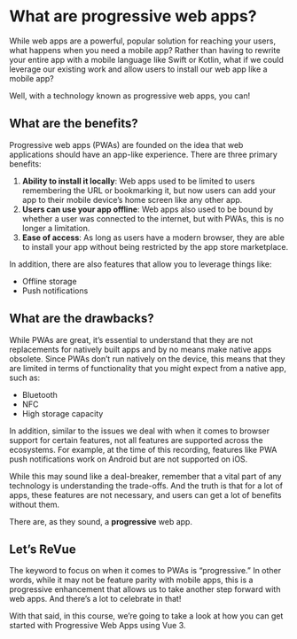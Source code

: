 # What are progressive web apps?

While web apps are a powerful, popular solution for reaching your users, what happens when you need a mobile app? Rather than having to rewrite your entire app with a mobile language like Swift or Kotlin, what if we could leverage our existing work and allow users to install our web app like a mobile app?

Well, with a technology known as progressive web apps, you can!

## What are the benefits?

Progressive web apps (PWAs) are founded on the idea that web applications should have an app-like experience. There are three primary benefits:

1. **Ability to install it locally**: Web apps used to be limited to users remembering the URL or bookmarking it, but now users can add your app to their mobile device’s home screen like any other app.
2. **Users can use your app offline**: Web apps also used to be bound by whether a user was connected to the internet, but with PWAs, this is no longer a limitation.
3. **Ease of access**: As long as users have a modern browser, they are able to install your app without being restricted by the app store marketplace.

In addition, there are also features that allow you to leverage things like:

* Offline storage
* Push notifications

## What are the drawbacks?

While PWAs are great, it’s essential to understand that they are not replacements for natively built apps and by no means make native apps obsolete. Since PWAs don’t run natively on the device, this means that they are limited in terms of functionality that you might expect from a native app, such as:

* Bluetooth
* NFC
* High storage capacity

In addition, similar to the issues we deal with when it comes to browser support for certain features, not all features are supported across the ecosystems. For example, at the time of this recording, features like PWA push notifications work on Android but are not supported on iOS.

While this may sound like a deal-breaker, remember that a vital part of any technology is understanding the trade-offs. And the truth is that for a lot of apps, these features are not necessary, and users can get a lot of benefits without them.

There are, as they sound, a **progressive** web app.

## Let’s ReVue

The keyword to focus on when it comes to PWAs is “progressive.” In other words, while it may not be feature parity with mobile apps, this is a progressive enhancement that allows us to take another step forward with web apps. And there’s a lot to celebrate in that!

With that said, in this course, we’re going to take a look at how you can get started with Progressive Web Apps using Vue 3.